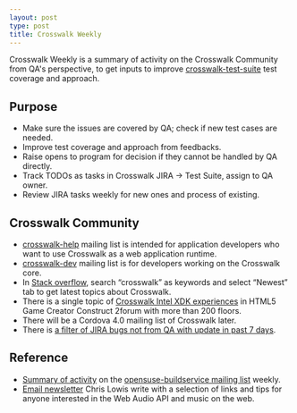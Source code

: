 ```yaml
---
layout: post
type: post
title: Crosswalk Weekly
---
```


Crosswalk Weekly is a summary of activity on the Crosswalk Community from QA's perspective, to get inputs to improve [crosswalk-test-suite](https://github.com/crosswalk-project/crosswalk-test-suite) test coverage and approach.

## Purpose

* Make sure the issues are covered by QA; check if new test cases are needed.
* Improve test coverage and approach from feedbacks.
* Raise opens to program for decision if they cannot be handled by QA directly.
* Track TODOs as tasks in Crosswalk JIRA -> Test Suite, assign to QA owner.
* Review JIRA tasks weekly for new ones and process of existing.

## Crosswalk Community

* [crosswalk-help](https://lists.crosswalk-project.org/mailman/listinfo/crosswalk-help) mailing list is intended for application developers who want to use Crosswalk as a web application runtime.
* [crosswalk-dev](https://lists.crosswalk-project.org/mailman/listinfo/crosswalk-dev) mailing list is for developers working on the Crosswalk core.
* In [Stack overflow](http://stackoverflow.com/search?tab=newest&q=crosswalk), search “crosswalk” as keywords and select “Newest” tab to get latest topics about Crosswalk.
* There is a single topic of [Crosswalk Intel XDK experiences](https://www.scirra.com/forum/crosswalk-intel-xdk-experiences_t101139?&start=210) in HTML5 Game Creator Construct 2forum with more than 200 floors.
* There will be a Cordova 4.0 mailing list of Crosswalk later.
* There is [a filter of JIRA bugs not from QA with update in past 7 days](https://crosswalk-project.org/jira/issues/?filter=11404).

## Reference
* [Summary of activity](http://openbuildservice.org/blog/) on the [opensuse-buildservice mailing list](http://lists.opensuse.org/opensuse-buildservice/) weekly.
* [Email newsletter](http://blog.chrislowis.co.uk/waw.html) Chris Lowis write with a selection of links and tips for anyone interested in the Web Audio API and music on the web.

